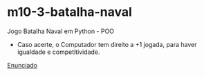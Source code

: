 # m10-3-batalha-naval

Jogo Batalha Naval em Python - POO

- Caso acerte, o Computador tem direito a +1 jogada, para haver igualdade e competitividade.

[Enunciado](Trabalho%20prático%20POO%20-%20M10%20-%203%20-%20Jogo%20Batalha%20Naval.pdf)